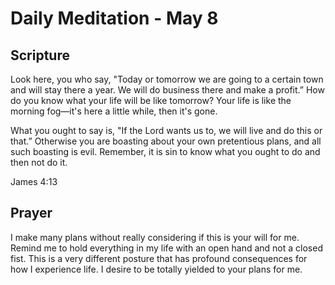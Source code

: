 # Daily Meditation - May 8

## Scripture

Look  here, you who say, "Today or tomorrow we are going to a certain town  and
will stay there a year. We will do business there and make a  profit.”  How  do
you know what your life will be like tomorrow? Your life is like the  morning
fog—it's here a little while, then it's gone.  

What you ought to say is, "If the Lord wants us to, we will live and do this or
that.”  Otherwise you are boasting about your own pretentious plans, and all
such boasting is evil. Remember, it is sin to know what you ought to do and then
not do it.

James 4:13


## Prayer

I make many plans without really considering if this is your will for me.
Remind me to hold everything in my life with an open hand and not a closed
fist.  This is a very different posture that has profound consequences for
how I experience life.  I desire to be totally yielded to your plans for me.


